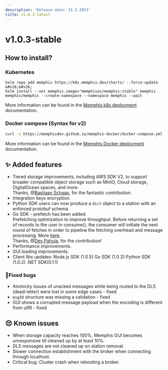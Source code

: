 ```yaml
---
description: 'Release date: 31.5.2023'
title: v1.0.3-latest
---
```


# v1.0.3-stable

<Subtitle/>

## How to install?

### **Kubernetes**

``` bash:line-numbers{2}
helm repo add memphis https://k8s.memphis.dev/charts/ --force-update &#x26;&#x26; 
helm install --set memphis.image="memphisos/memphis:stable" memphis memphis/memphis --create-namespace --namespace memphis --wait
```

More information can be found in the [Memphis k8s deployment](/docs/deployment/kubernetes/) documentation.

### **Docker compose (Syntax for v2)**

```bash
curl -s https://memphisdev.github.io/memphis-docker/docker-compose.yml -o docker-compose.yml && docker compose -f docker-compose.yml -p memphis up
```

More information can be found in the [Memphis Docker deployment](/docs/deployment/docker-compose.md) documentation.

## :sparkles: Added features

* Tiered storage improvements, including AWS SDK V2, to support broader compatible object storage such as MinIO, Cloud storage, DigitalOcean spaces, and more. \
  Thanks, @[Bastiaan Schaap](https://github.com/bjwschaap), for the fantastic contribution.
* Integration keys encryption.
* Python SDK users can now produce a `dict` object to a station with an enforced protobuf schema.
* Go SDK - prefetch has been added.\
  Prefetching optimization to improve throughput. Before returning a set of records to the user in consume(), the consumer will initiate the next round of fetches in order to pipeline the fetching overhead and message processing. More [here](/docs/memphis/concepts/consumer.md#prefetching).\
  Thanks, @[Dev Pahuja](https://github.com/devpahuja), for the contribution!
* Performance improvements.
* GUI loading improvements.
* Client libs updates: Node.js SDK (1.0.5) Go SDK (1.0.2) Python SDK (1.0.2) .NET SDK(0.1.1)

### :bug:Fixed bugs

* Atomicity issues of unacked messages while being routed to the DLS (dead-letter) were lost in some edge cases - fixed
* `msgID` structure was missing a validation - fixed
* GUI shows a corrupted message payload when the encoding is different from utf8 - fixed

## :pensive: Known issues

* When storage capacity reaches 100%, Memphis GUI becomes unresponsive till cleaned up by at least 10%.
* DLS messages are not cleaned up on station removal.
* Slower connection establishment with the broker when connecting through localhost.
* Critical bug: Cluster crash when rebooting a broker.
